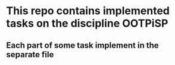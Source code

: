 # This repo contains implemented tasks on the discipline OOTPiSP
## Each part of some task implement in the separate file